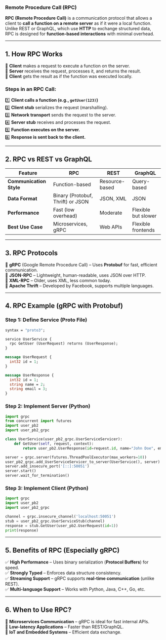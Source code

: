 ### **Remote Procedure Call (RPC)**  

**RPC (Remote Procedure Call)** is a communication protocol that allows a client to **call a function on a remote server** as if it were a local function. Unlike REST or GraphQL, which use **HTTP** to exchange structured data, RPC is designed for **function-based interactions** with minimal overhead.

---

## **1. How RPC Works**  
📌 **Client** makes a request to execute a function on the server.  
📌 **Server** receives the request, processes it, and returns the result.  
📌 **Client** gets the result as if the function was executed locally.  

### **Steps in an RPC Call:**  
1️⃣ **Client calls a function (e.g., `getUser(123)`)**  
2️⃣ **Client stub** serializes the request (marshalling).  
3️⃣ **Network transport** sends the request to the server.  
4️⃣ **Server stub** receives and processes the request.  
5️⃣ **Function executes on the server.**  
6️⃣ **Response is sent back to the client.**  

---

## **2. RPC vs REST vs GraphQL**  

| Feature          | RPC             | REST               | GraphQL           |
|-----------------|----------------|--------------------|-------------------|
| **Communication Style** | Function-based | Resource-based | Query-based |
| **Data Format** | Binary (Protobuf, Thrift) or JSON | JSON, XML | JSON |
| **Performance** | Fast (low overhead) | Moderate | Flexible but slower |
| **Best Use Case** | Microservices, gRPC | Web APIs | Flexible frontends |

---

## **3. RPC Protocols**  

🔹 **gRPC** (Google Remote Procedure Call) – Uses **Protobuf** for fast, efficient communication.  
🔹 **JSON-RPC** – Lightweight, human-readable, uses JSON over HTTP.  
🔹 **XML-RPC** – Older, uses XML, less common today.  
🔹 **Apache Thrift** – Developed by Facebook, supports multiple languages.  

---

## **4. RPC Example (gRPC with Protobuf)**  

### **Step 1: Define Service (Proto File)**
```proto
syntax = "proto3";

service UserService {
  rpc GetUser (UserRequest) returns (UserResponse);
}

message UserRequest {
  int32 id = 1;
}

message UserResponse {
  int32 id = 1;
  string name = 2;
  string email = 3;
}
```

### **Step 2: Implement Server (Python)**
```python
import grpc
from concurrent import futures
import user_pb2
import user_pb2_grpc

class UserService(user_pb2_grpc.UserServiceServicer):
    def GetUser(self, request, context):
        return user_pb2.UserResponse(id=request.id, name="John Doe", email="john@example.com")

server = grpc.server(futures.ThreadPoolExecutor(max_workers=10))
user_pb2_grpc.add_UserServiceServicer_to_server(UserService(), server)
server.add_insecure_port('[::]:50051')
server.start()
server.wait_for_termination()
```

### **Step 3: Implement Client (Python)**
```python
import grpc
import user_pb2
import user_pb2_grpc

channel = grpc.insecure_channel('localhost:50051')
stub = user_pb2_grpc.UserServiceStub(channel)
response = stub.GetUser(user_pb2.UserRequest(id=1))
print(response)
```

---

## **5. Benefits of RPC (Especially gRPC)**  
✅ **High Performance** – Uses binary serialization (**Protocol Buffers**) for speed.  
✅ **Strongly Typed** – Enforces data structure consistency.  
✅ **Streaming Support** – gRPC supports **real-time communication** (unlike REST).  
✅ **Multi-language Support** – Works with Python, Java, C++, Go, etc.  

---

## **6. When to Use RPC?**  
🔹 **Microservices Communication** – gRPC is ideal for fast internal APIs.  
🔹 **Low-latency Applications** – Faster than REST/GraphQL.  
🔹 **IoT and Embedded Systems** – Efficient data exchange.  
